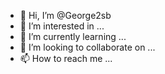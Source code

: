 - 👋 Hi, I’m @George2sb
- 👀 I’m interested in ...
- 🌱 I’m currently learning ...
- 💞️ I’m looking to collaborate on ...
- 📫 How to reach me ...

<!---
George2sb/George2sb is a ✨ special ✨ repository because its `README.md` (this file) appears on your GitHub profile.
You can click the Preview link to take a look at your changes.
--->
